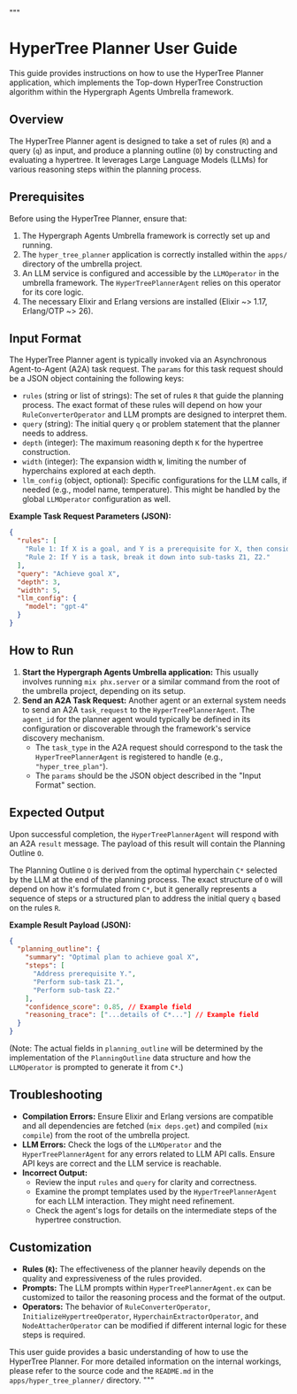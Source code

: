 """
# HyperTree Planner User Guide

This guide provides instructions on how to use the HyperTree Planner application, which implements the Top-down HyperTree Construction algorithm within the Hypergraph Agents Umbrella framework.

## Overview

The HyperTree Planner agent is designed to take a set of rules (`R`) and a query (`q`) as input, and produce a planning outline (`O`) by constructing and evaluating a hypertree. It leverages Large Language Models (LLMs) for various reasoning steps within the planning process.

## Prerequisites

Before using the HyperTree Planner, ensure that:

1.  The Hypergraph Agents Umbrella framework is correctly set up and running.
2.  The `hyper_tree_planner` application is correctly installed within the `apps/` directory of the umbrella project.
3.  An LLM service is configured and accessible by the `LLMOperator` in the umbrella framework. The `HyperTreePlannerAgent` relies on this operator for its core logic.
4.  The necessary Elixir and Erlang versions are installed (Elixir ~> 1.17, Erlang/OTP ~> 26).

## Input Format

The HyperTree Planner agent is typically invoked via an Asynchronous Agent-to-Agent (A2A) task request. The `params` for this task request should be a JSON object containing the following keys:

*   `rules` (string or list of strings): The set of rules `R` that guide the planning process. The exact format of these rules will depend on how your `RuleConverterOperator` and LLM prompts are designed to interpret them.
*   `query` (string): The initial query `q` or problem statement that the planner needs to address.
*   `depth` (integer): The maximum reasoning depth `K` for the hypertree construction.
*   `width` (integer): The expansion width `W`, limiting the number of hyperchains explored at each depth.
*   `llm_config` (object, optional): Specific configurations for the LLM calls, if needed (e.g., model name, temperature). This might be handled by the global `LLMOperator` configuration as well.

**Example Task Request Parameters (JSON):**

```json
{
  "rules": [
    "Rule 1: If X is a goal, and Y is a prerequisite for X, then consider Y.",
    "Rule 2: If Y is a task, break it down into sub-tasks Z1, Z2."
  ],
  "query": "Achieve goal X",
  "depth": 3,
  "width": 5,
  "llm_config": {
    "model": "gpt-4"
  }
}
```

## How to Run

1.  **Start the Hypergraph Agents Umbrella application:** This usually involves running `mix phx.server` or a similar command from the root of the umbrella project, depending on its setup.
2.  **Send an A2A Task Request:** Another agent or an external system needs to send an A2A `task_request` to the `HyperTreePlannerAgent`. The `agent_id` for the planner agent would typically be defined in its configuration or discoverable through the framework's service discovery mechanism.
    *   The `task_type` in the A2A request should correspond to the task the `HyperTreePlannerAgent` is registered to handle (e.g., `"hyper_tree_plan"`).
    *   The `params` should be the JSON object described in the "Input Format" section.

## Expected Output

Upon successful completion, the `HyperTreePlannerAgent` will respond with an A2A `result` message. The payload of this result will contain the Planning Outline `O`.

The Planning Outline `O` is derived from the optimal hyperchain `C*` selected by the LLM at the end of the planning process. The exact structure of `O` will depend on how it's formulated from `C*`, but it generally represents a sequence of steps or a structured plan to address the initial query `q` based on the rules `R`.

**Example Result Payload (JSON):**

```json
{
  "planning_outline": {
    "summary": "Optimal plan to achieve goal X",
    "steps": [
      "Address prerequisite Y.",
      "Perform sub-task Z1.",
      "Perform sub-task Z2."
    ],
    "confidence_score": 0.85, // Example field
    "reasoning_trace": ["...details of C*..."] // Example field
  }
}
```

(Note: The actual fields in `planning_outline` will be determined by the implementation of the `PlanningOutline` data structure and how the `LLMOperator` is prompted to generate it from `C*`.)

## Troubleshooting

*   **Compilation Errors:** Ensure Elixir and Erlang versions are compatible and all dependencies are fetched (`mix deps.get`) and compiled (`mix compile`) from the root of the umbrella project.
*   **LLM Errors:** Check the logs of the `LLMOperator` and the `HyperTreePlannerAgent` for any errors related to LLM API calls. Ensure API keys are correct and the LLM service is reachable.
*   **Incorrect Output:**
    *   Review the input `rules` and `query` for clarity and correctness.
    *   Examine the prompt templates used by the `HyperTreePlannerAgent` for each LLM interaction. They might need refinement.
    *   Check the agent's logs for details on the intermediate steps of the hypertree construction.

## Customization

*   **Rules (`R`):** The effectiveness of the planner heavily depends on the quality and expressiveness of the rules provided.
*   **Prompts:** The LLM prompts within `HyperTreePlannerAgent.ex` can be customized to tailor the reasoning process and the format of the output.
*   **Operators:** The behavior of `RuleConverterOperator`, `InitializeHypertreeOperator`, `HyperchainExtractorOperator`, and `NodeAttacherOperator` can be modified if different internal logic for these steps is required.

This user guide provides a basic understanding of how to use the HyperTree Planner. For more detailed information on the internal workings, please refer to the source code and the `README.md` in the `apps/hyper_tree_planner/` directory.
"""
